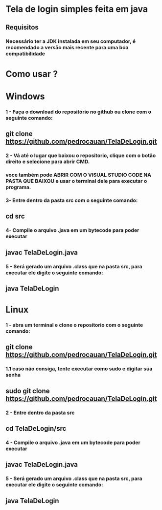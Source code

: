 # Tela de login simples feita em java

## Requisitos
### Necessário ter a JDK instalada em seu computador, é recomendado a versão mais recente para uma boa compatibilidade

# Como usar ?

# Windows
### 1 - Faça o download do repositório no github ou clone com o seguinte comando: 
## git clone https://github.com/pedrocauan/TelaDeLogin.git

### 2 - Vá até o lugar que baixou o repositorio, clique com o botão direito e selecione para abrir CMD.
###     voce também pode ABRIR COM O VISUAL STUDIO CODE NA PASTA QUE BAIXOU e usar o terminal dele para executar o programa.

### 3-  Entre dentro da pasta src com o seguinte comando:
##    cd src

### 4-  Compile o arquivo .java em um bytecode para poder executar
##    javac TelaDeLogin.java

### 5 - Será gerado um arquivo .class que na pasta src, para executar ele digite o seguinte comando:
##    java TelaDeLogin

# Linux
### 1 - abra um terminal e clone o repositorio com o seguinte comando: 
##    git clone https://github.com/pedrocauan/TelaDeLogin.git
###     1.1 caso não consiga, tente executar como sudo e digitar sua senha
##    sudo git clone https://github.com/pedrocauan/TelaDeLogin.git

### 2 - Entre dentro da pasta src
##    cd TelaDeLogin/src

### 4 -  Compile o arquivo .java em um bytecode para poder executar
##    javac TelaDeLogin.java

### 5 -  Será gerado um arquivo .class que na pasta src, para executar ele digite o seguinte comando:
##    java TelaDeLogin
